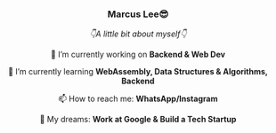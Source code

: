 <h3 align="center">Marcus Lee😎</h3>

<p align="center"><i>👇A little bit about myself👇</i></p>

<p align="center">🔭 I’m currently working on <strong>Backend & Web Dev</strong></p>
<p align="center">🌱 I’m currently learning <strong>WebAssembly, Data Structures & Algorithms, Backend</strong></p>
<p align="center">📫 How to reach me: <strong>WhatsApp/Instagram</strong></p>
<p align="center">💭 My dreams: <strong>Work at Google & Build a Tech Startup</strong></p>
<!--
- 👯 I’m looking to collaborate on ...
- 💬 Ask me about ...
- 😄 Pronouns: ...
- ⚡ Fun fact: ...
-->
</p>
